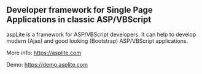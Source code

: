 ## Developer framework for Single Page Applications in classic ASP/VBScript

aspLite is a framework for ASP/VBScript developers. It can help to develop modern (Ajax) and good looking (Bootstrap) ASP/VBScript applications. 

More info: https://asplite.com

Demo: https://demo.asplite.com
